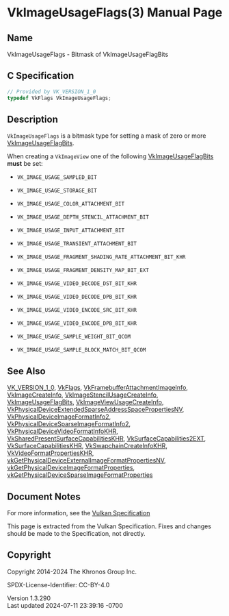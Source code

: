 # VkImageUsageFlags(3) Manual Page

## Name

VkImageUsageFlags - Bitmask of VkImageUsageFlagBits



## <a href="#_c_specification" class="anchor"></a>C Specification

``` c
// Provided by VK_VERSION_1_0
typedef VkFlags VkImageUsageFlags;
```

## <a href="#_description" class="anchor"></a>Description

`VkImageUsageFlags` is a bitmask type for setting a mask of zero or more
[VkImageUsageFlagBits](https://registry.khronos.org/vulkan/specs/1.3-extensions/man/html/VkImageUsageFlagBits.html).

When creating a `VkImageView` one of the following
[VkImageUsageFlagBits](https://registry.khronos.org/vulkan/specs/1.3-extensions/man/html/VkImageUsageFlagBits.html) **must** be set:

- `VK_IMAGE_USAGE_SAMPLED_BIT`

- `VK_IMAGE_USAGE_STORAGE_BIT`

- `VK_IMAGE_USAGE_COLOR_ATTACHMENT_BIT`

- `VK_IMAGE_USAGE_DEPTH_STENCIL_ATTACHMENT_BIT`

- `VK_IMAGE_USAGE_INPUT_ATTACHMENT_BIT`

- `VK_IMAGE_USAGE_TRANSIENT_ATTACHMENT_BIT`

- `VK_IMAGE_USAGE_FRAGMENT_SHADING_RATE_ATTACHMENT_BIT_KHR`

- `VK_IMAGE_USAGE_FRAGMENT_DENSITY_MAP_BIT_EXT`

- `VK_IMAGE_USAGE_VIDEO_DECODE_DST_BIT_KHR`

- `VK_IMAGE_USAGE_VIDEO_DECODE_DPB_BIT_KHR`

- `VK_IMAGE_USAGE_VIDEO_ENCODE_SRC_BIT_KHR`

- `VK_IMAGE_USAGE_VIDEO_ENCODE_DPB_BIT_KHR`

- `VK_IMAGE_USAGE_SAMPLE_WEIGHT_BIT_QCOM`

- `VK_IMAGE_USAGE_SAMPLE_BLOCK_MATCH_BIT_QCOM`

## <a href="#_see_also" class="anchor"></a>See Also

[VK_VERSION_1_0](https://registry.khronos.org/vulkan/specs/1.3-extensions/man/html/VK_VERSION_1_0.html), [VkFlags](https://registry.khronos.org/vulkan/specs/1.3-extensions/man/html/VkFlags.html),
[VkFramebufferAttachmentImageInfo](https://registry.khronos.org/vulkan/specs/1.3-extensions/man/html/VkFramebufferAttachmentImageInfo.html),
[VkImageCreateInfo](https://registry.khronos.org/vulkan/specs/1.3-extensions/man/html/VkImageCreateInfo.html),
[VkImageStencilUsageCreateInfo](https://registry.khronos.org/vulkan/specs/1.3-extensions/man/html/VkImageStencilUsageCreateInfo.html),
[VkImageUsageFlagBits](https://registry.khronos.org/vulkan/specs/1.3-extensions/man/html/VkImageUsageFlagBits.html),
[VkImageViewUsageCreateInfo](https://registry.khronos.org/vulkan/specs/1.3-extensions/man/html/VkImageViewUsageCreateInfo.html),
[VkPhysicalDeviceExtendedSparseAddressSpacePropertiesNV](https://registry.khronos.org/vulkan/specs/1.3-extensions/man/html/VkPhysicalDeviceExtendedSparseAddressSpacePropertiesNV.html),
[VkPhysicalDeviceImageFormatInfo2](https://registry.khronos.org/vulkan/specs/1.3-extensions/man/html/VkPhysicalDeviceImageFormatInfo2.html),
[VkPhysicalDeviceSparseImageFormatInfo2](https://registry.khronos.org/vulkan/specs/1.3-extensions/man/html/VkPhysicalDeviceSparseImageFormatInfo2.html),
[VkPhysicalDeviceVideoFormatInfoKHR](https://registry.khronos.org/vulkan/specs/1.3-extensions/man/html/VkPhysicalDeviceVideoFormatInfoKHR.html),
[VkSharedPresentSurfaceCapabilitiesKHR](https://registry.khronos.org/vulkan/specs/1.3-extensions/man/html/VkSharedPresentSurfaceCapabilitiesKHR.html),
[VkSurfaceCapabilities2EXT](https://registry.khronos.org/vulkan/specs/1.3-extensions/man/html/VkSurfaceCapabilities2EXT.html),
[VkSurfaceCapabilitiesKHR](https://registry.khronos.org/vulkan/specs/1.3-extensions/man/html/VkSurfaceCapabilitiesKHR.html),
[VkSwapchainCreateInfoKHR](https://registry.khronos.org/vulkan/specs/1.3-extensions/man/html/VkSwapchainCreateInfoKHR.html),
[VkVideoFormatPropertiesKHR](https://registry.khronos.org/vulkan/specs/1.3-extensions/man/html/VkVideoFormatPropertiesKHR.html),
[vkGetPhysicalDeviceExternalImageFormatPropertiesNV](https://registry.khronos.org/vulkan/specs/1.3-extensions/man/html/vkGetPhysicalDeviceExternalImageFormatPropertiesNV.html),
[vkGetPhysicalDeviceImageFormatProperties](https://registry.khronos.org/vulkan/specs/1.3-extensions/man/html/vkGetPhysicalDeviceImageFormatProperties.html),
[vkGetPhysicalDeviceSparseImageFormatProperties](https://registry.khronos.org/vulkan/specs/1.3-extensions/man/html/vkGetPhysicalDeviceSparseImageFormatProperties.html)

## <a href="#_document_notes" class="anchor"></a>Document Notes

For more information, see the <a
href="https://registry.khronos.org/vulkan/specs/1.3-extensions/html/vkspec.html#VkImageUsageFlags"
target="_blank" rel="noopener">Vulkan Specification</a>

This page is extracted from the Vulkan Specification. Fixes and changes
should be made to the Specification, not directly.

## <a href="#_copyright" class="anchor"></a>Copyright

Copyright 2014-2024 The Khronos Group Inc.

SPDX-License-Identifier: CC-BY-4.0

Version 1.3.290  
Last updated 2024-07-11 23:39:16 -0700
